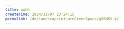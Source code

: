```yaml
---
title: uuhh
createTime: 2024/11/07 23:24:15
permalink: /de/LandscapeLeisureGreenSpace/g8BdKV-4/
---
```

